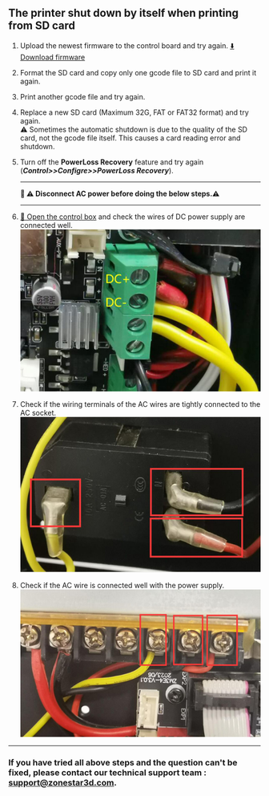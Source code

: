 ## The printer shut down by itself when printing from SD card
1. Upload the newest firmware to the control board and try again. [:arrow_down: Download firmware][Z9V5_FIRMWARE] 
2. Format the SD card and copy only one gcode file to SD card and print it again.     
3. Print another gcode file and try again.
4. Replace a new SD card (Maximum 32G, FAT or FAT32 format) and try again.    
:warning: Sometimes the automatic shutdown is due to the quality of the SD card, not the gcode file itself. This causes a card reading error and shutdown.   
5. Turn off the **PowerLoss Recovery** feature and try again (***Control>>Configre>>PowerLoss Recovery***).    

      -----
      **:loudspeaker: :warning: Disconnect AC power before doing the below steps.:warning:**

      -----     

6. [:link: Open the control box](../How_to_open_the_control_box.jpg) and check the wires of DC power supply are connected well.   
![](./DCwiring.jpg)
7. Check if the wiring terminals of the AC wires are tightly connected to the AC socket.     
![](./ACwiring1.jpg)
8. Check if the AC wire is connected well with the power supply.     
![](./ACwiring2.jpg)

-----
### If you have tried all above steps and the question can't be fixed, please contact our technical support team : support@zonestar3d.com.


[Z9V5_FIRMWARE]: https://github.com/ZONESTAR3D/Firmware/tree/master/Z9/Z9V5/bin